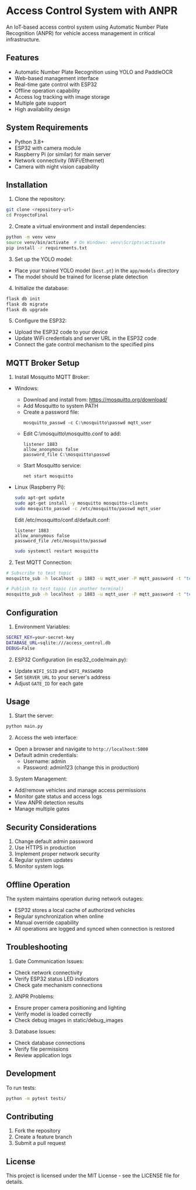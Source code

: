 # Access Control System with ANPR

An IoT-based access control system using Automatic Number Plate Recognition (ANPR) for vehicle access management in critical infrastructure.

## Features

- Automatic Number Plate Recognition using YOLO and PaddleOCR
- Web-based management interface
- Real-time gate control with ESP32
- Offline operation capability
- Access log tracking with image storage
- Multiple gate support
- High availability design

## System Requirements

- Python 3.8+
- ESP32 with camera module
- Raspberry Pi (or similar) for main server
- Network connectivity (WiFi/Ethernet)
- Camera with night vision capability

## Installation

1. Clone the repository:
```bash
git clone <repository-url>
cd ProyectoFinal
```

2. Create a virtual environment and install dependencies:
```bash
python -m venv venv
source venv/bin/activate  # On Windows: venv\Scripts\activate
pip install -r requirements.txt
```

3. Set up the YOLO model:
- Place your trained YOLO model (`best.pt`) in the `app/models` directory
- The model should be trained for license plate detection

4. Initialize the database:
```bash
flask db init
flask db migrate
flask db upgrade
```

5. Configure the ESP32:
- Upload the ESP32 code to your device
- Update WiFi credentials and server URL in the ESP32 code
- Connect the gate control mechanism to the specified pins

## MQTT Broker Setup

1. Install Mosquitto MQTT Broker:
- Windows:
  - Download and install from: https://mosquitto.org/download/
  - Add Mosquitto to system PATH
  - Create a password file:
    ```
    mosquitto_passwd -c C:\mosquitto\passwd mqtt_user
    ```
  - Edit C:\mosquitto\mosquitto.conf to add:
    ```
    listener 1883
    allow_anonymous false
    password_file C:\mosquitto\passwd
    ```
  - Start Mosquitto service:
    ```
    net start mosquitto
    ```

- Linux (Raspberry Pi):
  ```bash
  sudo apt-get update
  sudo apt-get install -y mosquitto mosquitto-clients
  sudo mosquitto_passwd -c /etc/mosquitto/passwd mqtt_user
  ```
  Edit /etc/mosquitto/conf.d/default.conf:
  ```
  listener 1883
  allow_anonymous false
  password_file /etc/mosquitto/passwd
  ```
  ```bash
  sudo systemctl restart mosquitto
  ```

2. Test MQTT Connection:
```bash
# Subscribe to test topic
mosquitto_sub -h localhost -p 1883 -u mqtt_user -P mqtt_password -t "test"

# Publish to test topic (in another terminal)
mosquitto_pub -h localhost -p 1883 -u mqtt_user -P mqtt_password -t "test" -m "hello"
```

## Configuration

1. Environment Variables:
```bash
SECRET_KEY=your-secret-key
DATABASE_URL=sqlite:///access_control.db
DEBUG=False
```

2. ESP32 Configuration (in esp32_code/main.py):
- Update `WIFI_SSID` and `WIFI_PASSWORD`
- Set `SERVER_URL` to your server's address
- Adjust `GATE_ID` for each gate

## Usage

1. Start the server:
```bash
python main.py
```

2. Access the web interface:
- Open a browser and navigate to `http://localhost:5000`
- Default admin credentials: 
  - Username: admin
  - Password: admin123 (change this in production)

3. System Management:
- Add/remove vehicles and manage access permissions
- Monitor gate status and access logs
- View ANPR detection results
- Manage multiple gates

## Security Considerations

1. Change default admin password
2. Use HTTPS in production
3. Implement proper network security
4. Regular system updates
5. Monitor system logs

## Offline Operation

The system maintains operation during network outages:
- ESP32 stores a local cache of authorized vehicles
- Regular synchronization when online
- Manual override capability
- All operations are logged and synced when connection is restored

## Troubleshooting

1. Gate Communication Issues:
- Check network connectivity
- Verify ESP32 status LED indicators
- Check gate mechanism connections

2. ANPR Problems:
- Ensure proper camera positioning and lighting
- Verify model is loaded correctly
- Check debug images in static/debug_images

3. Database Issues:
- Check database connections
- Verify file permissions
- Review application logs

## Development

To run tests:
```bash
python -m pytest tests/
```

## Contributing

1. Fork the repository
2. Create a feature branch
3. Submit a pull request

## License

This project is licensed under the MIT License - see the LICENSE file for details.
